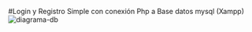 #Login y Registro Simple con conexión Php a Base datos mysql (Xampp)
![diagrama-db](https://github.com/alejandroceo/lrscpbdmx/assets/101524105/5d37c3b6-6d4f-4c35-b1a5-f3866cccc77f)
